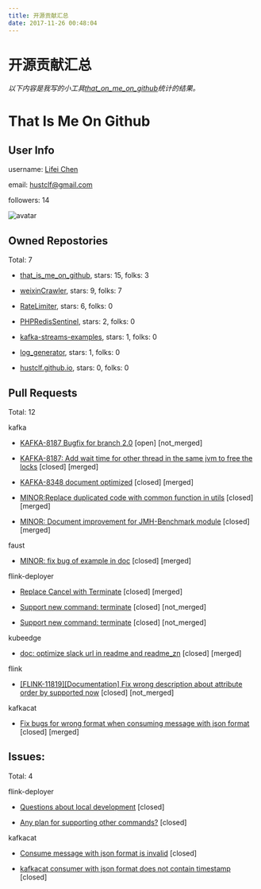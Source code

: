 ```yaml
---
title: 开源贡献汇总
date: 2017-11-26 00:48:04
---
```


# 开源贡献汇总
*以下内容是我写的小工具[that_on_me_on_github](https://github.com/hustclf/that_is_me_on_github)统计的结果。*

# That Is Me On Github
## User Info
username: [Lifei Chen](https://github.com/hustclf)

email: [hustclf@gmail.com](hustclf@gmail.com)

followers: 14

![avatar](https://avatars1.githubusercontent.com/u/13963737?v=4 "avatar")


## Owned Repostories
Total: 7

* [that_is_me_on_github](https://github.com/hustclf/that_is_me_on_github), stars: 15, folks: 3

* [weixinCrawler](https://github.com/hustclf/weixinCrawler), stars: 9, folks: 7

* [RateLimiter](https://github.com/hustclf/RateLimiter), stars: 6, folks: 0

* [PHPRedisSentinel](https://github.com/hustclf/PHPRedisSentinel), stars: 2, folks: 0

* [kafka-streams-examples](https://github.com/hustclf/kafka-streams-examples), stars: 1, folks: 0

* [log_generator](https://github.com/hustclf/log_generator), stars: 1, folks: 0

* [hustclf.github.io](https://github.com/hustclf/hustclf.github.io), stars: 0, folks: 0

## Pull Requests
Total: 12

kafka

* [KAFKA-8187 Bugfix for branch 2.0](https://github.com/apache/kafka/pull/6849) \[open\] \[not_merged\]

* [KAFKA-8187: Add wait time for other thread in the same jvm to free the locks](https://github.com/apache/kafka/pull/6818) \[closed\] \[merged\]

* [KAFKA-8348 document optimized](https://github.com/apache/kafka/pull/6707) \[closed\] \[merged\]

* [MINOR:Replace duplicated code with common function in utils](https://github.com/apache/kafka/pull/6819) \[closed\] \[merged\]

* [MINOR: Document improvement for JMH-Benchmark module](https://github.com/apache/kafka/pull/6682) \[closed\] \[merged\]

faust

* [MINOR: fix bug of example in doc](https://github.com/robinhood/faust/pull/353) \[closed\] \[merged\]

flink-deployer

* [Replace Cancel with Terminate](https://github.com/ing-bank/flink-deployer/pull/37) \[closed\] \[merged\]

* [Support new command: terminate](https://github.com/ing-bank/flink-deployer/pull/36) \[closed\] \[not_merged\]

* [Support new command: terminate](https://github.com/ing-bank/flink-deployer/pull/35) \[closed\] \[not_merged\]

kubeedge

* [doc: optimize slack url in readme and readme_zn](https://github.com/kubeedge/kubeedge/pull/255) \[closed\] \[merged\]

flink

* [[FLINK-11819][Documentation] Fix wrong description about attribute order by supported now](https://github.com/apache/flink/pull/7901) \[closed\] \[not_merged\]

kafkacat

* [Fix bugs for wrong format when consuming message with json format](https://github.com/edenhill/kafkacat/pull/166) \[closed\] \[merged\]

## Issues:
Total: 4

flink-deployer

* [Questions about local development](https://github.com/ing-bank/flink-deployer/issues/33) \[closed\]

* [Any plan for supporting other commands?](https://github.com/ing-bank/flink-deployer/issues/26) \[closed\]

kafkacat

* [Consume message with json format is invalid](https://github.com/edenhill/kafkacat/issues/167) \[closed\]

* [kafkacat consumer with json format does not contain timestamp](https://github.com/edenhill/kafkacat/issues/165) \[closed\]
